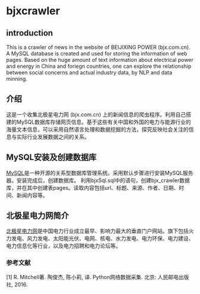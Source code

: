 # bjxcrawler
## introduction
This is a crawler of news in the website of BEIJIXING POWER (bjx.com.cn). A MySQL database is created and used for storing the information of web pages. Based on the huge amount of text information about electrical power and energy in China and foriegn countries, one can explore the relationship between social concerns and actual industry data, by NLP and data minning.
## 介绍
这是一个收集北极星电力网 (bjx.com.cn) 上的新闻信息的爬虫程序。利用自己搭建的MySQL数据库存储网页信息。基于这些有关中国和外国的电力与能源行业的海量文本信息，可以采用自然语言处理和数据挖掘的方法，探究反映社会关注的信息与实际行业发展数据之间的关系。
## MySQL安装及创建数据库
[MySQL](https://www.mysql.com/)是一种开源的关系型数据库管理系统。采用默认步骤进行安装MySQL服务器。安装完成后，创建数据库。
利用bjxSql.sql中的语句，创建bjx_crawler数据库，并在其中创建表pages。读取内容包括url、标题、来源、作者、日期、时间、新闻内容等。
## 北极星电力网简介
[北极星电力网](www.bjx.com.cn)是中国电力行业成立最早、影响力最大的垂直门户网站。旗下包括火力发电、风力发电、太阳能光伏、电网、核电、水力发电、电力环保、电力建设、电力信息化等行业，以及电力招聘和电力论坛等。
### 参考文献
[1] R. Mitchell著. 陶俊杰, 陈小莉, 译. Python网络数据采集. 北京: 人民邮电出版社, 2016.